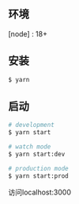 
## 环境
[node] : 18+

## 安装

```bash
$ yarn
```

## 启动

```bash
# development
$ yarn start

# watch mode
$ yarn start:dev

# production mode
$ yarn start:prod
```

访问localhost:3000
